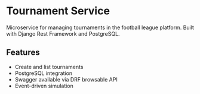 # Tournament Service

Microservice for managing tournaments in the football league platform. Built with Django Rest Framework and PostgreSQL.

## Features

- Create and list tournaments
- PostgreSQL integration
- Swagger available via DRF browsable API
- Event-driven simulation
